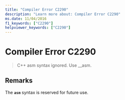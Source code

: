 ```yaml
---
title: "Compiler Error C2290"
description: "Learn more about: Compiler Error C2290"
ms.date: 11/04/2016
f1_keywords: ["C2290"]
helpviewer_keywords: ["C2290"]
---
```

# Compiler Error C2290

> C++ asm syntax ignored. Use __asm.

## Remarks

The **`asm`** syntax is reserved for future use.
